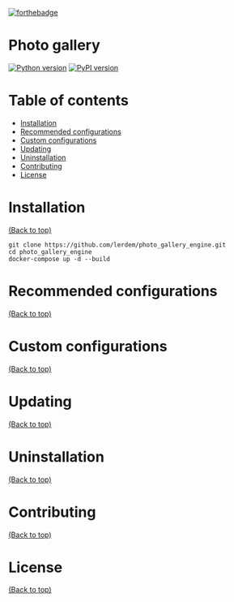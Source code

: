 [![forthebadge](https://forthebadge.com/images/badges/made-with-python.svg)](https://forthebadge.com)

# Photo gallery
[![Python version](https://img.shields.io/badge/python-3.6.5-blue.svg)](https://docs.python.org/3.6/whatsnew/changelog.html#python-3-6-5-final)
[![PyPI version](https://img.shields.io/badge/django-1.11.13-brightgreen.svg)](https://pypi.org/project/Django/1.11.13/)


# Table of contents

- [Installation](#installation)
- [Recommended configurations](#recommended-configurations)
- [Custom configurations](#custom-configurations)
- [Updating](#updating)
- [Uninstallation](#uninstallation)
- [Contributing](#contributing)
- [License](#license)


# Installation

[(Back to top)](#table-of-contents)
```
git clone https://github.com/lerdem/photo_gallery_engine.git
cd photo_gallery_engine
docker-compose up -d --build
```
# Recommended configurations

[(Back to top)](#table-of-contents)


# Custom configurations

[(Back to top)](#table-of-contents)



# Updating

[(Back to top)](#table-of-contents)


# Uninstallation

[(Back to top)](#table-of-contents)


# Contributing

[(Back to top)](#table-of-contents)

# License

[(Back to top)](#table-of-contents)

